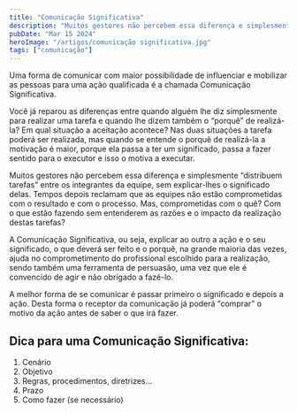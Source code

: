 ```yaml
---
title: "Comunicação Significativa"
description: "Muitos gestores não percebem essa diferença e simplesmente “distribuem tarefas” entre os integrantes da equipe, sem explicar-lhes o significado delas. Tempos depois reclamam que as equipes não estão comprometidas com o resultado e com o processo."
pubDate: "Mar 15 2024"
heroImage: "/artigos/comunicação significativa.jpg"
tags: ["comunicação"]
---
```

Uma forma de comunicar com maior possibilidade de influenciar e mobilizar as pessoas para uma ação qualificada é a chamada Comunicação Significativa.

Você já reparou as diferenças entre quando alguém lhe diz simplesmente para realizar uma tarefa e quando lhe dizem também o “porquê” de realizá-la? Em qual situação a aceitação acontece? Nas duas situações a tarefa poderá ser realizada, mas quando se entende o porquê de realizá-la a motivação é maior, porque ela passa a ter um significado, passa a fazer sentido para o executor e isso o motiva a executar. 

Muitos gestores não percebem essa diferença e simplesmente “distribuem tarefas” entre os integrantes da equipe, sem explicar-lhes o significado delas. Tempos depois reclamam que as equipes não estão comprometidas com o resultado e com o processo. Mas, comprometidas com o quê? Com o que estão fazendo sem entenderem as razões e o impacto da realização destas tarefas?

A Comunicação Significativa, ou seja, explicar ao outro a ação e o seu significado, o que deverá ser feito e o porquê, na grande maioria das vezes, ajuda no comprometimento do profissional escolhido para a realização, sendo também uma ferramenta de persuasão, uma vez que ele é convencido de agir e não obrigado a fazê-lo. 

A melhor forma de se comunicar é passar primeiro o significado e depois a ação. Desta forma o receptor da comunicação já poderá “comprar” o motivo da ação antes de saber o que irá fazer.

## Dica para uma Comunicação Significativa:
1.	Cenário
2.	Objetivo
3.	Regras, procedimentos, diretrizes...
4.	Prazo
5.	Como fazer (se necessário)

